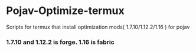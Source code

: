 # Pojav-Optimize-termux
Scripts for termux that install optimization mods( 1.7.10/1.12.2/1.16 ) for pojav
### 1.7.10 and 1.12.2 is forge. 1.16 is fabric

